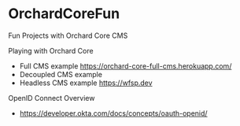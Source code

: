 # OrchardCoreFun
Fun Projects with Orchard Core CMS

Playing with Orchard Core

 - Full CMS example https://orchard-core-full-cms.herokuapp.com/
 - Decoupled CMS example
 - Headless CMS example https://wfsp.dev
 
OpenID Connect Overview 

- https://developer.okta.com/docs/concepts/oauth-openid/
